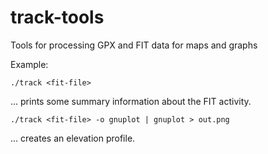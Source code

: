 track-tools
===========

Tools for processing GPX and FIT data for maps and graphs

Example:

    ./track <fit-file>

... prints some summary information about the FIT activity.

    ./track <fit-file> -o gnuplot | gnuplot > out.png

... creates an elevation profile.

